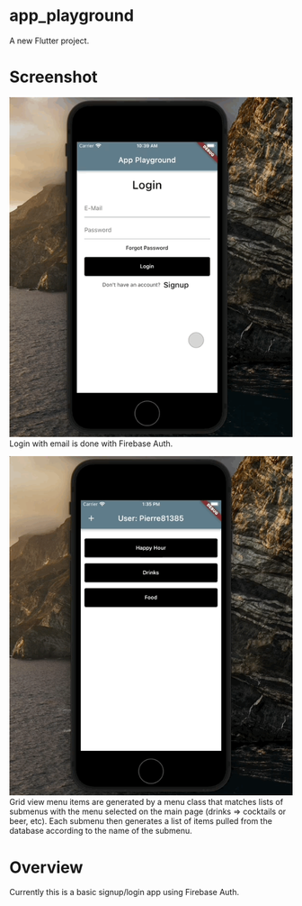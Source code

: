 # app_playground

A new Flutter project.

# Screenshot

![Alt Text](assets/login.gif)
Login with email is done with Firebase Auth.

![Alt Text](assets/menus.gif)
Grid view menu items are generated by a menu class that matches lists of submenus with the menu selected on the main page (drinks => cocktails or beer, etc). Each submenu then generates a list of items pulled from the database according to the name of the submenu.

# Overview

Currently this is a basic signup/login app using Firebase Auth.
